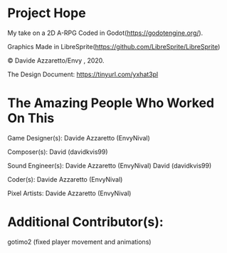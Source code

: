 # Project Hope
My take on a 2D A-RPG
Coded in Godot(https://godotengine.org/).


Graphics Made in LibreSprite(https://github.com/LibreSprite/LibreSprite)


© Davide Azzaretto/Envy , 2020.

The Design Document:
https://tinyurl.com/yxhat3pl


# The Amazing People Who Worked On This

Game Designer(s):
Davide Azzaretto (EnvyNival)

Composer(s):
David (davidkvis99)

Sound Engineer(s):
Davide Azzaretto (EnvyNival)
David (davidkvis99)

Coder(s):
Davide Azzaretto (EnvyNival)

Pixel Artists:
Davide Azzaretto (EnvyNival)

# Additional Contributor(s):

gotimo2 (fixed player movement and animations)

